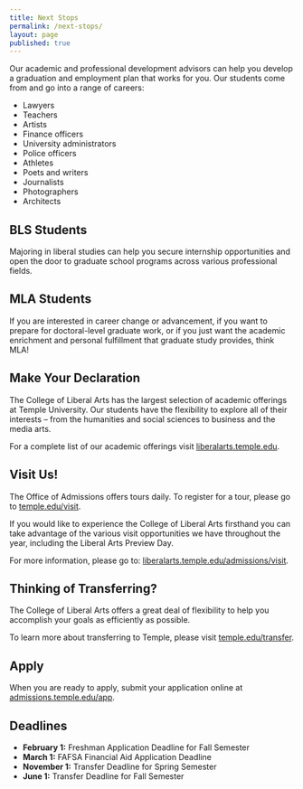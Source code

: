 ```yaml
---
title: Next Stops
permalink: /next-stops/
layout: page
published: true
---
```

Our academic and professional development advisors can help you develop a graduation and employment plan that works for you. Our students come from and go into a range of careers:
- Lawyers
- Teachers
- Artists
- Finance officers
- University administrators
- Police officers
- Athletes
- Poets and writers
- Journalists
- Photographers
- Architects

## BLS Students

Majoring in liberal studies can help you secure internship opportunities and open the door to graduate school programs across various professional fields. 

## MLA Students

If you are interested in career change or advancement, if you want to prepare for doctoral-level graduate work, or if you just want the academic enrichment and personal fulfillment that graduate study provides, think MLA!

## Make Your Declaration

The College of Liberal Arts has the largest selection of academic offerings at Temple University. Our students have the flexibility to explore all of their interests – from the humanities and social sciences to business and the media arts.

For a complete list of our academic offerings visit [liberalarts.temple.edu](http://liberalarts.temple.edu).

## Visit Us!

The Office of Admissions offers tours daily. To register for a tour, please go to [temple.edu/visit](http://temple.edu/visit).

If you would like to experience the College of Liberal Arts firsthand you can take advantage of the various visit opportunities we have throughout the year, including the Liberal Arts Preview Day.

For more information, please go to: [liberalarts.temple.edu/admissions/visit](http://liberalarts.temple.edu/admissions/visit).

## Thinking of Transferring?

The College of Liberal Arts offers a great deal of flexibility to help you accomplish your goals as efficiently as possible.

To learn more about transferring to Temple, please visit [temple.edu/transfer](http://temple.edu/transfer).

## Apply

When you are ready to apply, submit your application online at [admissions.temple.edu/app](http://admissions.temple.edu/app).

## Deadlines

- **February 1:** Freshman Application Deadline for Fall Semester
- **March 1:** FAFSA Financial Aid Application Deadline
- **November 1:** Transfer Deadline for Spring Semester
- **June 1:** Transfer Deadline for Fall Semester

